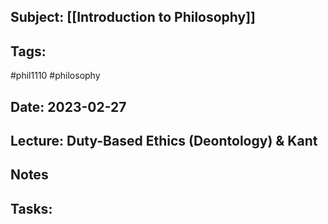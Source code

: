 ## Subject: [[Introduction to Philosophy]]
## Tags:
#phil1110 #philosophy 
## Date: 2023-02-27
## Lecture: Duty-Based Ethics (Deontology) & Kant

## Notes


## Tasks: